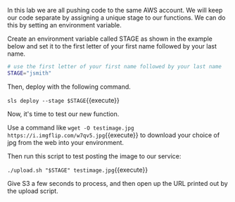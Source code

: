 In this lab we are all pushing code to the same AWS account. We will keep our code separate by assigning a unique stage to our functions. We can do this by setting an environment variable.

Create an environment variable called STAGE as shown in the example below and set it to the first letter of your first name followed by your last name. 

```bash
# use the first letter of your first name followed by your last name
STAGE="jsmith" 
```

Then, deploy with the following command.

`sls deploy --stage $STAGE`{{execute}}

Now, it's time to test our new function.

Use a command like `wget -O testimage.jpg https://i.imgflip.com/w7qv5.jpg`{{execute}} to download your choice of jpg from the web into your environment.

Then run this script to test posting the image to our service:

`./upload.sh "$STAGE" testimage.jpg`{{execute}}

Give S3 a few seconds to process, and then open up the URL printed out by the upload script.
